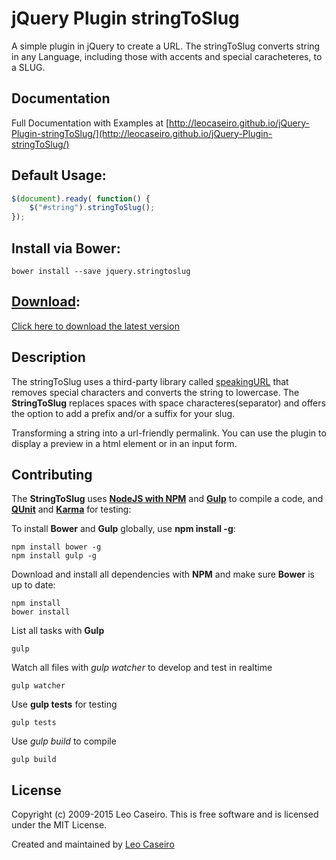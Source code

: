 jQuery Plugin stringToSlug
=============

A simple plugin in jQuery to create a URL.
The stringToSlug converts string in any Language, including those with accents and special caracheteres, to a SLUG.

Documentation
--------------
Full Documentation with Examples at [http://leocaseiro.github.io/jQuery-Plugin-stringToSlug/](http://leocaseiro.github.io/jQuery-Plugin-stringToSlug/)


Default Usage:
--------------

```javascript
$(document).ready( function() {
    $("#string").stringToSlug();
});
```


Install via Bower:
-----------------
```
bower install --save jquery.stringtoslug
```

[Download](https://github.com/leocaseiro/jQuery-Plugin-stringToSlug/archive/v2.0.0.zip):
-----------------
[Click here to download the latest version](https://github.com/leocaseiro/jQuery-Plugin-stringToSlug/archive/v2.0.0.zip)

Description
--------------
The stringToSlug uses a third-party library called [speakingURL](http://pid.github.io/speakingurl/) that removes special characters and converts the string to lowercase. The **StringToSlug** replaces spaces with space characteres(separator) and offers the option to add a prefix and/or a suffix for your slug.

Transforming a string into a url-friendly permalink.
You can use the plugin to display a preview in a html element or in an input form.

Contributing
------------
The **StringToSlug** uses [**NodeJS with NPM**](http://nodejs.org/) and [**Gulp**](http://gulpjs.com/) to compile a code, and [**QUnit**](https://qunitjs.com/) and [**Karma**](http://karma-runner.github.io/) for testing:

To install **Bower** and **Gulp** globally, use **npm install -g**:
```shell
npm install bower -g
npm install gulp -g
```

Download and install all dependencies with **NPM** and make sure **Bower** is up to date:
```shell
npm install
bower install
```

List all tasks with **Gulp**
```shell
gulp
```

Watch all files with *gulp watcher* to develop and test in realtime
```shell
gulp watcher
```

Use **gulp tests** for testing
```shell
gulp tests
```

Use *gulp build* to compile
```shell
gulp build
```


License
------------
Copyright (c) 2009-2015 Leo Caseiro. This is free software and is licensed under the MIT License.

Created and maintained by [Leo Caseiro](http://about.me/leocaseiro)
